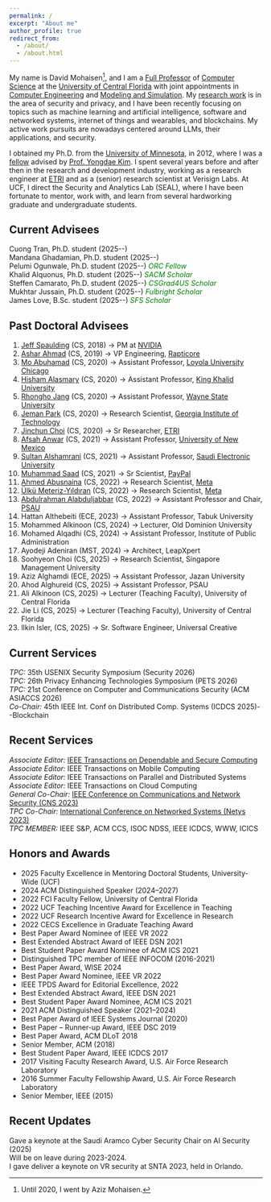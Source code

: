 ```yaml
---
permalink: /
excerpt: "About me"
author_profile: true
redirect_from: 
  - /about/
  - /about.html
---
```

My name is David Mohaisen[^1], and I am a [Full Professor](https://www.cs.ucf.edu/person/aziz-mohaisen/) of [Computer Science](https://www.cs.ucf.edu/) at the [University of Central Florida](https://www.ucf.edu/) with joint appointments in [Computer Engineering](https://www.ece.ucf.edu/) and [Modeling and Simulation](https://www.ucf.edu/modeling-simulation/). My [research work](https://dblp.uni-trier.de/pid/70/2832.html) is in the area of security and privacy, and I have been recently focusing on topics such as machine learning and artificial intelligence, software and networked systems, internet of things and wearables, and blockchains. My active work pursuits are nowadays centered around LLMs, their applications, and security.

I obtained my Ph.D. from the [University of Minnesota](https://twin-cities.umn.edu/), in 2012, where I was a [fellow](https://cla.umn.edu/graduate-students/research-creative-inquiry/doctoral-dissertation-fellowship-ddf) advised by [Prof. Yongdae Kim](https://syssec.kaist.ac.kr/~yongdaek/). I spent several years before and after then in the research and development industry, working as a research engineer at [ETRI](https://etri.re.kr/intro.html) and as a (senior) research scientist at Verisign Labs. At UCF, I direct the Security and Analytics Lab (SEAL), where I have been fortunate to mentor, work with, and learn from several hardworking graduate and undergraduate students. 

Current Advisees
----
Cuong Tran, Ph.D. student (2025--)\
Mandana Ghadamian, Ph.D. student (2025--)\
Pelumi Ogunwale, Ph.D. student (2025--) <span style="color:green">_ORC Fellow_</span>\
Khalid Alquonus, Ph.D. student (2025--) <span style="color:green">_SACM Scholar_</span>\
Steffen Camarato, Ph.D. student (2025--) <span style="color:green">_CSGrad4US Scholar_</span>\
Mukhtar Jussain, Ph.D. student (2025--) <span style="color:green">_Fulbright Scholar_</span>\
James Love, B.Sc. student (2025--) <span style="color:green">_SFS Scholar_</span>

Past Doctoral Advisees
----
1. [Jeff Spaulding](https://www.linkedin.com/in/jeffreyspaulding/) (CS, 2018) &rarr; PM at [NVIDIA](https://developer.nvidia.com/blog/author/jspaulding/)
1. [Ashar Ahmad](https://www.linkedin.com/in/ahmad-ashar/) (CS, 2019) &rarr; VP Engineering, [Rapticore](https://www.rapticore.com/team)
1. [Mo Abuhamad](https://www.linkedin.com/in/abuhamadm) (CS, 2020) &rarr; Assistant Professor, [Loyola University Chicago](https://www.luc.edu/)
1. [Hisham Alasmary](https://www.linkedin.com/in/hisham-alasmary-24ba31189) (CS, 2020) &rarr;  Assistant Professor, [King Khalid University](https://www.kku.edu.sa/en)
1. [Rhongho Jang](https://www.linkedin.com/in/rhongho-jang-a57706152/) (CS, 2020) &rarr; Assistant Professor, [Wayne State University](https://wayne.edu/)
1. [Jeman Park](https://www.linkedin.com/in/jemanpark122/) (CS, 2020) &rarr; Research Scientist, [Georgia Institute of Technology](https://www.gatech.edu/)
1. [Jinchun Choi](https://www.linkedin.com/in/jinchunchoi/) (CS, 2020) &rarr; Sr Researcher, [ETRI](https://www.etri.re.kr/eng/main/main.etri)
1. [Afsah Anwar](https://www.linkedin.com/in/afsahanwar/) (CS, 2021) &rarr; Assistant Professor, [University of New Mexico](https://www.famu.edu/)
1. [Sultan Alshamrani](https://www.linkedin.com/in/sultan-alshamrani-52b7a588/) (CS, 2021) &rarr; Assistant Professor, [Saudi Electronic University](https://seu.edu.sa/en/home)
1. [Muhammad Saad](https://www.linkedin.com/in/muhammad-saad-b41665145/) (CS, 2021) &rarr; Sr Scientist, [PayPal](https://www.paypal.com/us/home)
1. [Ahmed Abusnaina](https://www.linkedin.com/in/ahmed-abusnaina-958b4b138/) (CS, 2022) &rarr; Research Scientist, [Meta](https://about.facebook.com/?utm_source=meta.com&utm_medium=redirect)
1. [Ülkü Meteriz-Yıldıran](https://www.linkedin.com/in/ulku-meteriz/) (CS, 2022) &rarr; Research Scientist, [Meta](https://about.facebook.com/?utm_source=meta.com&utm_medium=redirect)
1. [Abdulrahman Alabduljabbar](https://www.linkedin.com/in/alabduljabbar/) (CS, 2022) &rarr; Assistant Professor and Chair, [PSAU](https://www.psau.edu.sa/en)
1. Hattan Althebeiti (ECE, 2023) &rarr; Assistant Professor, Tabuk University
1. Mohammed Alkinoon (CS, 2024) &rarr; Lecturer, Old Dominion University
1. Mohamed Alqadhi (CS, 2024) &rarr; Assistant Professor, Institute of Public Administration
1. Ayodeji Adeniran (MST, 2024) &rarr; Architect, LeapXpert
1. Soohyeon Choi (CS, 2025)  &rarr; Research Scientist, Singapore Management University
1. Aziz Alghamdi (ECE, 2025)  &rarr; Assistant Professor, Jazan University
1. Ahod Alghureid (CS, 2025)  &rarr; Assistant Professor, PSAU
1. Ali Alkinoon (CS, 2025) &rarr; Lecturer (Teaching Faculty), University of Central Florida
1. Jie Li (CS, 2025) &rarr; Lecturer (Teaching Faculty), University of Central Florida
1. Ilkin Isler, (CS, 2025) &rarr; Sr. Software Engineer, Universal Creative

Current Services
----
_TPC:_ 35th USENIX Security Symposium (Security 2026)\
_TPC:_ 26th Privacy Enhancing Technologies Symposium (PETS 2026)\
_TPC:_ 21st Conference on Computer and Communications Security (ACM ASIACCS 2026)\
_Co-Chair:_ 45th IEEE Int. Conf on Distributed Comp. Systems (ICDCS 2025)--Blockchain

Recent Services
----
_Associate Editor:_ [IEEE Transactions on Dependable and Secure Computing](https://ieeexplore.ieee.org/xpl/RecentIssue.jsp?punumber=8858)\
_Associate Editor:_ IEEE Transactions on Mobile Computing\
_Associate Editor:_ IEEE Transactions on Parallel and Distributed Systems\
_Associate Editor:_ IEEE Transactions on Cloud Computing\
_General Co-Chair:_ [IEEE Conference on Communications and Network Security (CNS 2023)](https://cns2023.ieee-cns.org/)\
_TPC Co-Chair:_ [International Conference on Networked Systems (Netys 2023)](https://netys.net)\
_TPC MEMBER:_ IEEE S&P, ACM CCS, ISOC NDSS, IEEE ICDCS, WWW, ICICS

Honors and Awards
----
* 2025 Faculty Excellence in Mentoring Doctoral Students, University-Wide (UCF)
* 2024 ACM Distinguished Speaker (2024–2027)
* 2022 FCI Faculty Fellow, University of Central Florida
* 2022 UCF Teaching Incentive Award for Excellence in Teaching
* 2022 UCF Research Incentive Award for Excellence in Research
* 2022 CECS Excellence in Graduate Teaching Award
* Best Paper Award Nominee of IEEE VR 2022
* Best Extended Abstract Award of IEEE DSN 2021
* Best Student Paper Award Nominee of ACM ICS 2021
* Distinguished TPC member of IEEE INFOCOM (2016-2021)
* Best Paper Award, WISE 2024
* Best Paper Award Nominee, IEEE VR 2022
* IEEE TPDS Award for Editorial Excellence, 2022
* Best Extended Abstract Award, IEEE DSN 2021
* Best Student Paper Award Nominee, ACM ICS 2021
* 2021 ACM Distinguished Speaker (2021–2024)
* Best Paper Award of IEEE Systems Journal (2020)
* Best Paper – Runner-up Award, IEEE DSC 2019
* Best Paper Award, ACM DLoT 2018
* Senior Member, ACM (2018)
* Best Student Paper Award, IEEE ICDCS 2017
* 2017 Visiting Faculty Research Award, U.S. Air Force Research Laboratory
* 2016 Summer Faculty Fellowship Award, U.S. Air Force Research Laboratory
* Senior Member, IEEE (2015)

Recent Updates
----
Gave a keynote at the Saudi Aramco Cyber Security Chair on AI Security (2025)\
Will be on leave during 2023-2024.\
I gave deliver a keynote on VR security at SNTA 2023, held in Orlando.

[^1]: Until 2020, I went by Aziz Mohaisen.
